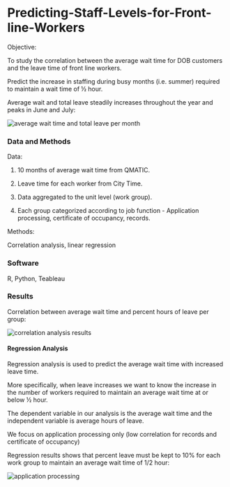 # Predicting-Staff-Levels-for-Front-line-Workers

Objective:

To study the correlation between the average wait time for DOB customers and the leave time of front line workers.

Predict the increase in staffing during busy months (i.e. summer) required to maintain a wait time of ½ hour.

Average wait and total leave steadily increases throughout the year and peaks in June and July:

![average wait time and total leave per month](https://cloud.githubusercontent.com/assets/11237613/22993750/24c2030c-f392-11e6-810e-9d9dbcad259f.png)

### Data and Methods

Data:

1. 10 months of average wait time from QMATIC.

2. Leave time for each worker from City Time.

3. Data aggregated to the unit level (work group).

4. Each group categorized according to job function - Application processing, certificate of occupancy, records.


Methods:

Correlation analysis, linear regression

### Software
R, Python, Teableau

### Results

Correlation between average wait time and percent hours of leave per group:

![correlation analysis results](https://cloud.githubusercontent.com/assets/11237613/22994030/3a61a798-f393-11e6-8506-4b54e89161bf.PNG)

#### Regression Analysis

Regression analysis is used to predict the average wait time with increased leave time.

More specifically, when leave increases we want to know the increase in the number of workers required to maintain an average wait time at or below ½ hour.

The dependent variable in our analysis is the average wait time and the independent variable is average hours of leave.

We focus on application processing only (low correlation for records and certificate of occupancy)

Regression results shows that percent leave must be kept to 10% for each work group to maintain an average wait time of 1/2 hour:

![application processing](https://cloud.githubusercontent.com/assets/11237613/22994234/2fb06e64-f394-11e6-96f2-9a2c077b73dc.png)





